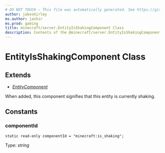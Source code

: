 ```yaml
---
# DO NOT TOUCH — This file was automatically generated. See https://github.com/mojang/minecraftapidocsgenerator to modify descriptions, examples, etc.
author: jakeshirley
ms.author: jashir
ms.prod: gaming
title: minecraft/server.EntityIsShakingComponent Class
description: Contents of the @minecraft/server.EntityIsShakingComponent class.
---
```

# EntityIsShakingComponent Class

## Extends
- [*EntityComponent*](EntityComponent.md)

When added, this component signifies that this entity is currently shaking.

## Constants

### **componentId**
`static read-only componentId = "minecraft:is_shaking";`

Type: *string*
